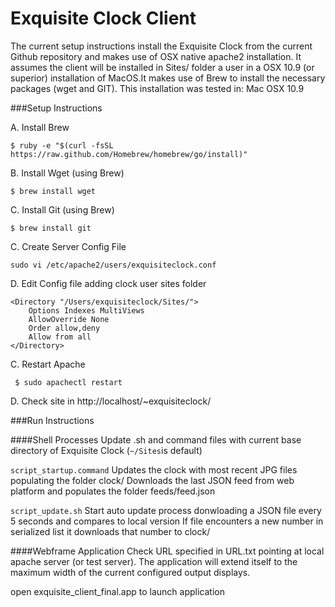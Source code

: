 Exquisite Clock Client 
======================

The current setup instructions install the Exquisite Clock from the current Github repository and makes use of OSX native apache2 installation. It assumes the client will be installed in Sites/ folder a user in a OSX 10.9 (or superior) installation of MacOS.It makes use of Brew to install the necessary packages (wget and GIT). This installation was tested in: Mac OSX 10.9 

###Setup Instructions

A. Install Brew

```$ ruby -e "$(curl -fsSL https://raw.github.com/Homebrew/homebrew/go/install)"```

B. Install Wget (using Brew)

```$ brew install wget```

C. Install Git (using Brew)

```$ brew install git```


C. Create Server Config File

```sudo vi /etc/apache2/users/exquisiteclock.conf```

D. Edit Config file adding clock user sites folder

```
<Directory "/Users/exquisiteclock/Sites/">
    Options Indexes MultiViews
    AllowOverride None
    Order allow,deny
    Allow from all
</Directory>
```

C. Restart Apache

``` $ sudo apachectl restart```

D. Check site in http://localhost/~exquisiteclock/

###Run  Instructions

####Shell Processes
Update .sh and command files with current base directory of Exquisite Clock (```~/Sites```is default)

```script_startup.command```
Updates the clock with most recent JPG files populating the folder clock/
Downloads the last JSON feed from web platform and populates the folder feeds/feed.json

```script_update.sh```
Start auto update process donwloading a JSON file every 5 seconds and compares to local version
If file encounters a new number in serialized list it downloads that number to clock/

####Webframe Application
Check URL specified in URL.txt pointing at local apache server (or test server). The application will extend itself to the maximum width of the current configured output displays.

open exquisite_client_final.app to launch application



